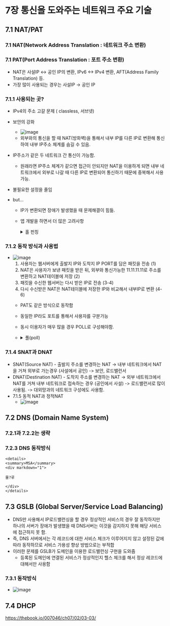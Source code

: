 # 7장 통신을 도와주는 네트워크 주요 기술

## 7.1 NAT/PAT
### 7.1 NAT(Network Address Translation : 네트워크 주소 변환)
### 7.1 PAT(Port Address Translation : 포트 주소 변환) 
+ NAT은 사설IP <-> 공인 IP의 변환, IPv6 <-> IPv4 변환, AFT(Address Family Translation) 등.
+ 가장 많이 사용되는 경우는 사설IP -> 공인 IP
### 7.1.1 사용되는 곳?
  + IPv4의 주소 고갈 문제 ( classless, 서브넷)
  + 보안의 강화
    + ![image](https://user-images.githubusercontent.com/54886969/159718689-79d84575-905c-4810-85f8-cc2252be71a2.png)
    + 외부와의 통신을 할 때 NAT(방화벽)을 통해서 내부 IP를 다른 IP로 변환해 통신하여 내부 IP주소 체계를 숨길 수 있음.
  + IP주소가 같은 두 네트워크 간 통신이 가능함.
    + 원래라면 IP주소 체계가 같으면 접근이 안되지만 NAT을 이용하게 되면 내부 네트워크에서 외부로 나갈 때 다른 IP로 변환되어 통신하기 때문에 중복해서 사용가능.
  + 불필요한 설정을 줄임

+ but...
  + IP가 변환되면 장애가 발생했을 때 문제해결이 힘듦.
  + 앱 개발을 하면서 더 많은 고려사항 
    <details>
    <summary>홀 펀칭</summary>
    <div markdown="1">       



    </div>
    </details>
### 7.1.2 동작 방식과 사용법
+ ![image](https://user-images.githubusercontent.com/54886969/159721855-6008a20e-11cc-46b7-b9bc-ef4472367c5b.png)
  1. 사용자는 웹서버에게 출발지 IP와 도착지 IP PORT를 담은 패킷을 전송  (1)
  2. NAT은 사용자가 보낸 패킷을 받은 뒤, 외부와 통신가능한 11.11.11.11로 주소를 변환하고 NAT테이블에 저장  (2)
  3. 패킷을 수신한 웹서버는 다시 받은 IP로 전송  (3-4)
  4. 다시 수신받은 NAT은 NAT테이블에 저장한 IP와 비교해서 내부IP로 변환 (4-6)
  + PAT도 같은 방식으로 동작함
  + 동일한 IP라도 포트를 통해서 사용자를 구분가능
  + 동시 이용자가 매우 많을 경우 POLL로 구성해야함.
  + <details>
    <summary>풀(poll)</summary>
    <div markdown="1">       

    동시 사용자가 매우 많을 때는 PAT에서 사용하는 공인 IP 주소를 IP 하나가 아닌 풀(Pool)로 구성

    </div>
    </details>
### 7.1.4 SNAT과 DNAT
  + SNAT(Source NAT) - 출발지 주소를 변경하는 NAT
    -> 내부 네트워크에서 NAT을 거쳐 외부로 가는경우 (사설에서 공인)
    -> 보안, 로드밸런서
  + DNAT(Destination NAT) - 도착지 주소를 변경하는 NAT
    -> 외부 네트워크에서 NAT를 거쳐 내부 네트워크로 접속하는 경우 (공인에서 사설)
    -> 로드밸런서로 많이 사용됨.
    -> 대외망과의 네트워크 구성에도 사용함.
+ 7.1.5 동적 NAT과 정적NAT
  + ![image](https://user-images.githubusercontent.com/54886969/159821291-6d096000-4013-424c-a7ba-08eafc044539.png)

## 7.2 DNS (Domain Name System)
### 7.2.1과 7.2.2는 생략
### 7.2.3 DNS 동작방식
    <details>
    <summary>MSA</summary>
    <div markdown="1">       

    몰?루
    
    </div>
    </details>
## 7.3 GSLB (Global Server/Service Load Balancing)
+ DNS만 사용해서 IP로드밸런싱을 할 경우 정상적인 서비스의 경우 잘 동작하지만 하나의 서버가 장애가 발생했을 때 DNS서버는 이것을 감지하지 못해 해당 서비스에 접근하지 못 함.
+ 즉, DNS 서버에서는 각 레코드에 대한 서비스 체크가 이루어지지 않고 설정된 값에 따라 동작하므로 서비스 가용성 향상 방법으로는 부적합
+ 이러한 문제를 GSLB가 도메인을 이용한 로드밸런싱 구현을 도와줌
  + 등록된 도메인에 연결된 서비스가 정상적인지 헬스 체크를 해서 정상 레코드에 대해서만 사용함
### 7.3.1 동작방식
+ ![image](https://user-images.githubusercontent.com/54886969/159834898-1f653413-9129-400b-b177-f572e4eeed30.png)
## 7.4 DHCP
https://thebook.io/007046/ch07/02/03-03/
